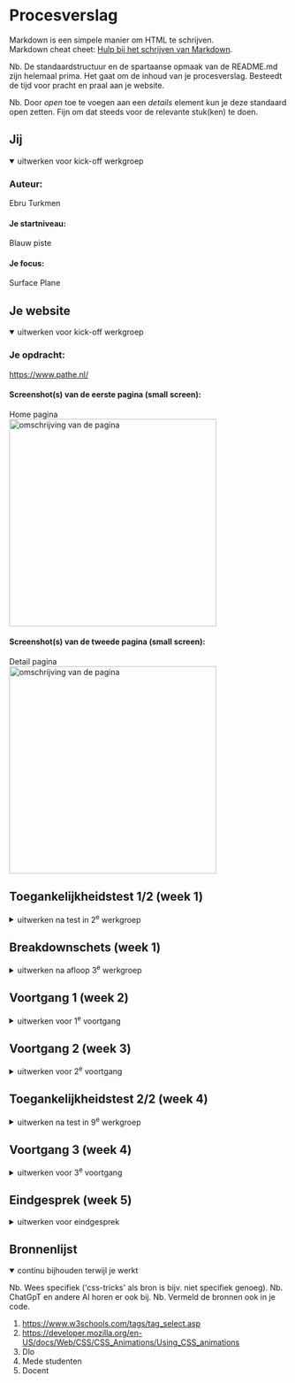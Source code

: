 # Procesverslag
Markdown is een simpele manier om HTML te schrijven.  
Markdown cheat cheet: [Hulp bij het schrijven van Markdown](https://github.com/adam-p/markdown-here/wiki/Markdown-Cheatsheet).

Nb. De standaardstructuur en de spartaanse opmaak van de README.md zijn helemaal prima. Het gaat om de inhoud van je procesverslag. Besteedt de tijd voor pracht en praal aan je website.

Nb. Door *open* toe te voegen aan een *details* element kun je deze standaard open zetten. Fijn om dat steeds voor de relevante stuk(ken) te doen.





## Jij

<details open>
  <summary>uitwerken voor kick-off werkgroep</summary>

  ### Auteur:
  Ebru Turkmen

  #### Je startniveau:
  Blauw piste
  #### Je focus:
  Surface Plane

</details>





## Je website

<details open>
  <summary>uitwerken voor kick-off werkgroep</summary>

  ### Je opdracht:
  https://www.pathe.nl/

  #### Screenshot(s) van de eerste pagina (small screen): 
  Home pagina  
  <img src="images/Home.jpg" width="375px" alt="omschrijving van de pagina">

  #### Screenshot(s) van de tweede pagina (small screen):
  Detail pagina  
  <img src="images/Detail.jpg" width="375px" alt="omschrijving van de pagina">
 
</details>



## Toegankelijkheidstest 1/2 (week 1)

<details>
  <summary>uitwerken na test in 2<sup>e</sup> werkgroep</summary>

  ### Bevindingen
  Lijst met je bevindingen die in de test naar voren kwamen:
  Bevindingen screenreader:
  1. Hij geeft niet altijd aan wat voor knop het is.
  2. Hij leest geen platte tekst voor.
  3. Bij films staan er categoriën en dat leest ie niet voor.
  4. Bij de film pagina zijn er geen pijltjes bij de foto's en cast.
  5. Er is geen H1 gebruikt.
  6. Er is niet gebruikt gemaakt van een list item.
  7. Er wordt bijna geen alt attribute gebruikt. 
  <img src="images/bevinding1.jpg" width="375px" alt="bevindingen">
  <img src="images/bevinding2.jpg" width="375px" alt="bevindingen">
  <img src="images/bevinding3.jpg" width="375px" alt="bevindingen">
  <img src="images/bevinding4.jpg" width="375px" alt="bevindingen">
  <img src="images/bevinding5.jpg" width="375px" alt="bevindingen">
</details>



## Breakdownschets (week 1)

<details>
  <summary>uitwerken na afloop 3<sup>e</sup> werkgroep</summary>

  ### de hele pagina: 
  <img src="images/breakdown.jpg" width="375px" alt="breakdown van de hele pagina">
  
  ### de hele pagina: 
  <img src="images/breakdown2.jpg" width="375px" alt="breakdown van de hele pagina">
</details>





## Voortgang 1 (week 2)

<details>
  <summary>uitwerken voor 1<sup>e</sup> voortgang</summary>

  ### Stand van zaken
  hier dit ging goed & dit was lastig (neem ook screenshots op van delen van je website en code)
  
  1. Het schrijven van HTML voor mijn eerste pagina verliep soepel. Het was niet helemaal semantisch correct. Ik had beter moeten letten op 
  het gebruik van section en article. Met de kennis die ik nu heb, kan ik zorgvuldig mijn tweede pagina semantisch correct schrijven.
  <img src="images/voortgang1.png" width="375px" alt="voortgang">
  


  ### Agenda voor meeting
  samen met je groepje opstellen

  | student 1      | student 2          | student 3    | student 4        | Student 5     |
  | Marina         | Max                | Ebru         | Niels            | Robin         |
  | Wilt vragen    | Heeft een vraag    | Ik heb een   | Vraag over het   | Gaat vragen   |
  | stellen over   | over het mondeling.| vraag over   | invulformulier.  | stellen over  |
  | haar html of   |                    | mijn Html of |                  | de header en  |
  | het clean is   |                    | het goed is. |                  |responsiveness.|            
  | en of alles op |                                                       
  | het juiste plek|
  | staat.         |


  ### Verslag van meeting
  hier na afloop snel de uitkomsten van de meeting vastleggen
  - Je kan de logo als heading 1 gebruiken.
  - Gradiant kleur fixen in CSS. 
  - Voor invulformulier is het handig om een label te gebruiken.

</details>





## Voortgang 2 (week 3)

<details>
  <summary>uitwerken voor 2<sup>e</sup> voortgang</summary>

  ### Stand van zaken
  hier dit ging goed & dit was lastig (neem ook screenshots op van delen van je website en code)
  1. Ik had een beetje moeite mee met mijn layout. Het was niet hoe ik het wilde. Alles wordt niet netjes uitegelijnd of het
  wordt verschuift. 
  <img src="images/Screenshot (33).png" width="375px" alt="voortgang">


  ### Agenda voor meeting
  samen met je groepje opstellen

  | student 1      | student 2          | student 3     | student 4        | Student 5        |
  | Marina         | Max                | Ebru          | Niels            | Robin            |
  | Heeft persoon- | Heeft geen vraag.  | Ik heb een    | heeft een vraag  | Was niet aanwezig|
  | lijke vragen   |                    | vraag of het  | over ...         |                  |
  |                |                    | duidelijk is  |                  |                  |
  |                |                    | dat je op een |
  |                |                    | film kan      |
  |                |                    | klikken.      |                             

  ### Verslag van meeting
  hier na afloop snel de uitkomsten van de meeting vastleggen
  - Het is nog niet duidelijk dat je erop kan klikken (als je een film kiest). Dus ik kan hierbij een button toevoegen of een (a)
  - Je moet opletten welke maten je gebruikt. (zoals PX, EM)

</details>





## Toegankelijkheidstest 2/2 (week 4)

<details>
  <summary>uitwerken na test in 9<sup>e</sup> werkgroep</summary>

  ### Bevindingen
  Lijst met je bevindingen die in de test naar voren kwamen (geef ook aan wat er verbeterd is):
  1. Ik heb de headings gefixed. Ze staan allemaal op goeie volgorde. 
  2. Ik heb een video die afspeelt, maar begint zonder geluid. Hierdoor schrikken mensen niet.
  3. Alt tekst is toegevoegd, waar het nodig is.
  4. Voor buttons is er een aria label toegevoegd.
  5. Je hebt een keuze voor dark en light mode.
  <img src="images/bevinding1.jpg" width="375px" alt="bevindingen">
  <img src="images/bevinding2.jpg" width="375px" alt="bevindingen">
  <img src="images/bevinding3.jpg" width="375px" alt="bevindingen">
  <img src="images/bevinding4.jpg" width="375px" alt="bevindingen">
  <img src="images/bevinding5.jpg" width="375px" alt="bevindingen">
</details>





## Voortgang 3 (week 4)

<details>
  <summary>uitwerken voor 3<sup>e</sup> voortgang</summary>

  ### Stand van zaken
  hier dit ging goed & dit was lastig (neem ook screenshots op van delen van je website en code)
  1. Ik ben ver gekomen met mijn 1e pagina. Alleen de layout nog fixen en mijn top nav en mijn footer. Moet nog wel veel voor mijn 2e pagina doen. 

  ### Agenda voor meeting
  samen met je groepje opstellen

  | student 1      | student 2          | student 3     | student 4          |Student 5         |
  | Marina         | Max                | Ebru          | Niels              | Robin            |
  | Heeft persoon- | Heeft persoonlijke | Ik heb een    | heeft persoonlijke | Was niet aanwezig|
  | lijke vragen   | vraag              | vraag of mijn | vraag              |                  |
  |                |                    | html goed is  |                    |                  |
  |                |                    |               |                    |
  |                |                    |               |                    |
  |                |                    |               |  
  |                |                    |               |               


  ### Verslag van meeting
  hier na afloop snel de uitkomsten van de meeting vastleggen

  - Op mijn body moest er een margin op 0 staan. Zo kreeg ik geen witte rand omheen. 
  - Bij de div moet er een gap staan inplaats van margin left. 
  - Margin bottom overal weghalen, want dat verplaatst alles en daarvoor moet ik bij de image display block zetten.

</details>





## Eindgesprek (week 5)

<details>
  <summary>uitwerken voor eindgesprek</summary>

  ### Je uitkomst - karakteristiek screenshots:
  <img src="images/Screenshot 3.png" width="375px" alt="uitkomst opdracht 1">
  <img src="images/Screenshot 4.png" width="375px" alt="uitkomst opdracht 1">
  <img src="images/Screenshot5.png.png" width="375px" alt="uitkomst opdracht 1">
  <img src="images/Screenshot6.png.png" width="375px" alt="uitkomst opdracht 1">

 ### Je uitkomst - karakteristiek screenshots nieuwe versie:
  <img src="images/nieuweversie.png" width="375px" alt="uitkomst opdracht 1">
  <img src="images/2.png" width="375px" alt="uitkomst herkansing">
  <img src="images/3.png" width="375px" alt="uitkomst herkansing">
  <img src="images/4.png" width="375px" alt="uitkomst herkansing">
  <img src="images/5.png" width="375px" alt="uitkomst herkansing">
  <img src="images/6.png" width="375px" alt="uitkomst herkansing">


  ### Dit ging goed/Heb ik geleerd: 
  Korte omschrijving met plaatjes
  
  1. Mijn eerste pagina verliep over het algemeen vrij soepel. Ik ben tevreden over de lay-out en de manier waarop ik de elementen heb georganiseerd. Tijdens het proces heb ik geleerd hoe ik de :root-selector in CSS moet gebruiken, wat erg handig bleek te zijn voor het implementeren van zowel de donkere als lichte modus, die ik uiteindelijk heb toegevoegd. Daarnaast heb ik ook geleerd hoe ik de nth-type-selector moet toepassen, terwijl ik normaal gesproken direct een class zou gebruiken.

  ### Dit was lastig/Is niet gelukt:
  Korte omschrijving met plaatjes
  1. Het coderen is over het algemeen een uitdaging voor mij. Het kost me veel moeite en tijd om nieuwe concepten te leren en ze toe te passen. Ik merk dat ik vaak vastloop op bepaalde punten en snel in de war raak, waardoor ik het overzicht verlies. Hoewel ik vaak leuke ideeën heb, besef ik dat mijn huidige vaardigheden niet voldoende zijn om ze te realiseren. Een voorbeeld hiervan is mijn poging om een volledig werkend hamburgermenu te maken. Ik heb het geprobeerd, maar vanwege tijdsbeperkingen heb ik besloten om ermee te stoppen. Ik heb ook een tutorial gevolgd, maar begreep niet volledig wat er precies gebeurde.


## Herkansing
  <img src="images/hmenu_code.png" width="375px" alt="hamburgermenu">
  <img src="images/hmenu_website.png" width="375px" alt="hamburgermenu">
Ik heb een micro interactie toegevoegd en nu heb ik een goed werkend hamburgermenu. Dit was behoorlijke uitdaging, want ik kreeg te maken
met veel foutmeldingen, voornamelijk veroorzaakt door JavaScript. Uiteindelijk is alles goed gekomen. Bovendien ging mijn website
plotseling stuk, waardoor ik de hele layout van mijn tweede pagina opnieuw moest herstellen. Ik was op dat moment erg gefrustreerd.
</details>





## Bronnenlijst

<details open>
  <summary>continu bijhouden terwijl je werkt</summary>

  Nb. Wees specifiek ('css-tricks' als bron is bijv. niet specifiek genoeg). 
  Nb. ChatGpT en andere AI horen er ook bij.
  Nb. Vermeld de bronnen ook in je code.

  1. https://www.w3schools.com/tags/tag_select.asp
  2. https://developer.mozilla.org/en-US/docs/Web/CSS/CSS_Animations/Using_CSS_animations
  3. Dlo
  4. Mede studenten
  5. Docent

</details>